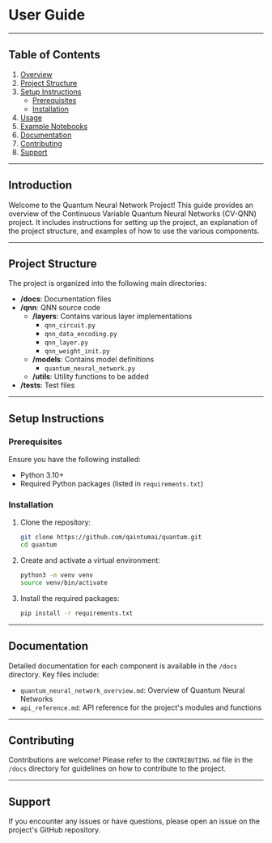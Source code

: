# User Guide

---

## Table of Contents
1. [Overview](#overview)
2. [Project Structure](#project-structure)
3. [Setup Instructions](#setup-instructions)
    - [Prerequisites](#prerequisites)
    - [Installation](#installation)
4. [Usage](#usage)
5. [Example Notebooks](#example-notebooks)
6. [Documentation](#examples)
8. [Contributing](#contributing)
9. [Support](#license)

---

## Introduction

Welcome to the Quantum Neural Network Project! This guide provides an overview of the Continuous Variable Quantum Neural Networks (CV-QNN) project. It includes instructions for setting up the project, an explanation of the project structure, and examples of how to use the various components.

---

## Project Structure

The project is organized into the following main directories:

- **/docs**: Documentation files
- **/qnn**: QNN source code
  - **/layers**: Contains various layer implementations
    - `qnn_circuit.py`
    - `qnn_data_encoding.py`
    - `qnn_layer.py`
    - `qnn_weight_init.py`
  - **/models**: Contains model definitions
    - `quantum_neural_network.py`
  - **/utils**: Utility functions to be added
- **/tests**: Test files

---

## Setup Instructions

### **Prerequisites**

Ensure you have the following installed:

- Python 3.10+
- Required Python packages (listed in `requirements.txt`)


### **Installation**

1. Clone the repository:
    ```bash
    git clone https://github.com/qaintumai/quantum.git
    cd quantum
    ```
2. Create and activate a virtual environment:
    ```bash
    python3 -m venv venv
    source venv/bin/activate
    ```
3. Install the required packages:
    ```bash
    pip install -r requirements.txt
    ```

---

## Documentation

Detailed documentation for each component is available in the `/docs` directory. Key files include:

- `quantum_neural_network_overview.md`: Overview of Quantum Neural Networks
- `api_reference.md`: API reference for the project's modules and functions

---

## Contributing

Contributions are welcome! Please refer to the `CONTRIBUTING.md` file in the `/docs` directory for guidelines on how to contribute to the project.

---

## Support

If you encounter any issues or have questions, please open an issue on the project's GitHub repository.